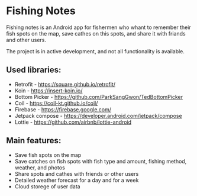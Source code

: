 Fishing Notes
=================
Fishing notes is an Android app for fishermen who whant to remember their fish spots on the map, save cathes on this spots, and share it with friands and other users.

The project is in active development, and not all functionality is available.

Used libraries:
---------------
-   Retrofit - https://square.github.io/retrofit/
-   Koin - https://insert-koin.io/
-   Bottom Picker - https://github.com/ParkSangGwon/TedBottomPicker
-   Coil - https://coil-kt.github.io/coil/
-   Firebase - https://firebase.google.com/
-   Jetpack compose - https://developer.android.com/jetpack/compose
-   Lottie - https://github.com/airbnb/lottie-android

Main features:
--------------
-   Save fish spots on the map
-   Save catches on fish spots with fish type and amount, fishing method, weather, and photos
-   Share spots and cathes with friends or other users
-   Detailed weather forecast for a day and for a week
-   Cloud storege of user data

